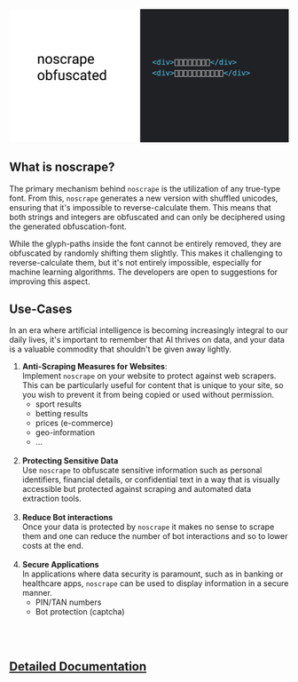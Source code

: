 <img src="https://raw.githubusercontent.com/noscrape/.github/main/profile/preview-1.png" />

## What is noscrape?
The primary mechanism behind `noscrape` is the utilization of any true-type font. From this, `noscrape` generates a new version with shuffled unicodes, ensuring that it's impossible to reverse-calculate them. This means that both strings and integers are obfuscated and can only be deciphered using the generated obfuscation-font. 

While the glyph-paths inside the font cannot be entirely removed, they are obfuscated by randomly shifting them slightly. This makes it challenging to reverse-calculate them, but it's not entirely impossible, especially for machine learning algorithms. The developers are open to suggestions for improving this aspect.

## Use-Cases

In an era where artificial intelligence is becoming increasingly integral to our daily lives, it's important to remember
that AI thrives on data, and your data is a valuable commodity that shouldn't be given away lightly.

1. **Anti-Scraping Measures for Websites**: <br />
   Implement `noscrape` on your website to protect against web scrapers. This can be particularly useful for content
   that is unique to your site, so you wish to prevent it from being copied or used without permission. <br />
   - sport results
   - betting results
   - prices (e-commerce)
   - geo-information
   - ...
   <br /><br />
2. **Protecting Sensitive Data** <br />
    Use `noscrape` to obfuscate sensitive information such as personal identifiers, financial details, or confidential 
    text in a way that is visually accessible but protected against scraping and automated data extraction tools.
    <br /><br />
3. **Reduce Bot interactions**  <br />
    Once your data is protected by `noscrape` it makes no sense to scrape them and one can reduce the number of bot 
    interactions and so to lower costs at the end. 
    <br /><br />
4. **Secure Applications** <br />
   In applications where data security is paramount, such as in banking or healthcare apps, `noscrape` can be used to 
   display information in a secure manner.
   - PIN/TAN numbers
   - Bot protection (captcha)

<br /><br />

## [Detailed Documentation](https://noscrape.github.io/)

